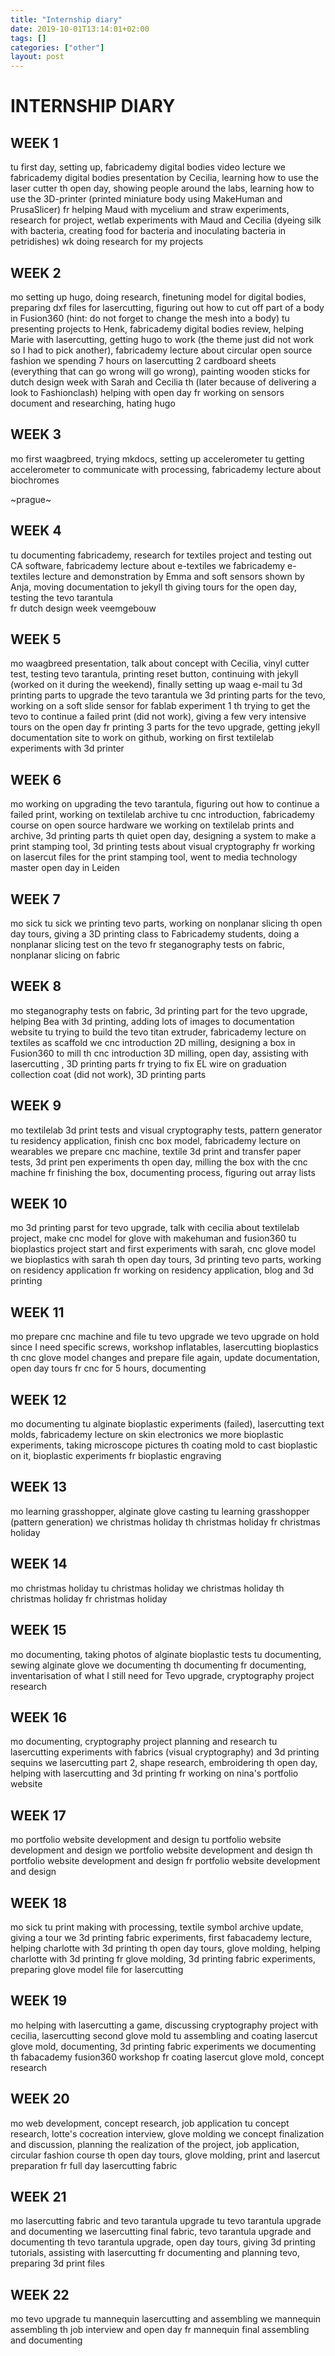 ```yaml
---
title: "Internship diary"
date: 2019-10-01T13:14:01+02:00
tags: []
categories: ["other"]
layout: post
---
```


# INTERNSHIP DIARY
## WEEK 1
tu  first day, setting up, fabricademy digital bodies video lecture
we  fabricademy digital bodies presentation by Cecilia, learning how to use the laser cutter
th  open day, showing people around the labs, learning how to use the 3D-printer (printed miniature body using MakeHuman and PrusaSlicer)
fr  helping Maud with mycelium and straw experiments, research for project, wetlab experiments with Maud and Cecilia (dyeing silk with bacteria, creating food for bacteria and inoculating bacteria in petridishes)
wk  doing research for my projects

## WEEK 2
mo  setting up hugo, doing research, finetuning model for digital bodies, preparing dxf files for lasercutting, figuring out how to cut off part of a body in Fusion360 (hint: do not forget to change the mesh into a body)
tu  presenting projects to Henk, fabricademy digital bodies review, helping Marie with lasercutting,  getting hugo to work (the theme just did not work so I had to pick another), fabricademy lecture about circular open source fashion
we  spending 7 hours on lasercutting 2 cardboard sheets (everything that can go wrong will go wrong), painting wooden sticks for dutch design week with Sarah and Cecilia
th  (later because of delivering a look to Fashionclash) helping with open day
fr  working on sensors document and researching, hating hugo

## WEEK 3
mo  first waagbreed, trying mkdocs, setting up accelerometer 
tu  getting accelerometer to communicate with processing, fabricademy lecture about biochromes

~prague~

## WEEK 4
tu  documenting fabricademy, research for textiles project and testing out CA software, fabricademy lecture about e-textiles
we  fabricademy e-textiles lecture and demonstration by Emma and soft sensors shown by Anja, moving documentation to jekyll
th  giving tours for the open day, testing the tevo tarantula  
fr  dutch design week veemgebouw

## WEEK 5
mo  waagbreed presentation, talk about concept with Cecilia, vinyl cutter test, testing tevo tarantula, printing reset button, continuing with jekyll (worked on it during the weekend), finally setting up waag e-mail 
tu  3d printing parts to upgrade the tevo tarantula
we  3d printing parts for the tevo, working on a soft slide sensor for fablab experiment 1
th  trying to get the tevo to continue a failed print (did not work), giving a few very intensive tours on the open day
fr  printing 3 parts for the tevo upgrade, getting jekyll documentation site to work on github, working on first textilelab experiments with 3d printer

## WEEK 6
mo  working on upgrading the tevo tarantula, figuring out how to continue a failed print, working on textilelab archive
tu  cnc introduction, fabricademy course on open source hardware
we  working on textilelab prints and archive, 3d printing parts
th  quiet open day, designing a system to make a print stamping tool, 3d printing tests about visual cryptography
fr  working on lasercut files for the print stamping tool, went to media technology master open day in Leiden

## WEEK 7
mo  sick
tu  sick
we  printing tevo parts, working on nonplanar slicing
th  open day tours, giving a 3D printing class to Fabricademy students, doing a nonplanar slicing test on the tevo
fr  steganography tests on fabric, nonplanar slicing on fabric

## WEEK 8
mo  steganography tests on fabric, 3d printing part for the tevo upgrade, helping Bea with 3d printing, adding lots of images to documentation website
tu  trying to build the tevo titan extruder, fabricademy lecture on textiles as scaffold
we  cnc introduction 2D milling, designing a box in Fusion360 to mill
th  cnc introduction 3D milling, open day, assisting with lasercutting , 3D printing parts
fr  trying to fix EL wire on graduation collection coat (did not work), 3D printing parts

## WEEK 9
mo  textilelab 3d print tests and visual cryptography tests, pattern generator
tu  residency application, finish cnc box model, fabricademy lecture on wearables
we  prepare cnc machine, textile 3d print and transfer paper tests, 3d print pen experiments
th  open day, milling the box with the cnc machine
fr  finishing the box, documenting process, figuring out array lists

## WEEK 10
mo  3d printing parst for tevo upgrade, talk with cecilia about textilelab project, make cnc model for glove with makehuman and fusion360
tu  bioplastics project start and first experiments with sarah, cnc glove model 
we  bioplastics with sarah
th  open day tours, 3d printing tevo parts, working on residency application
fr  working on residency application, blog and 3d printing 

## WEEK 11
mo  prepare cnc machine and file
tu  tevo upgrade
we  tevo upgrade on hold since I need specific screws, workshop inflatables, lasercutting bioplastics
th  cnc glove model changes and prepare file again, update documentation, open day tours
fr  cnc for 5 hours, documenting

## WEEK 12
mo  documenting
tu  alginate bioplastic experiments (failed), lasercutting text molds, fabricademy lecture on skin electronics
we  more bioplastic experiments, taking microscope pictures
th  coating mold to cast bioplastic on it, bioplastic experiments
fr  bioplastic engraving

## WEEK 13
mo  learning grasshopper, alginate glove casting
tu  learning grasshopper (pattern generation)
we  christmas holiday
th  christmas holiday
fr  christmas holiday

## WEEK 14
mo  christmas holiday
tu  christmas holiday
we  christmas holiday
th  christmas holiday
fr  christmas holiday

## WEEK 15
mo  documenting, taking photos of alginate bioplastic tests
tu  documenting, sewing alginate glove
we  documenting
th  documenting
fr  documenting, inventarisation of what I still need for Tevo upgrade, cryptography project research

## WEEK 16
mo  documenting, cryptography project planning and research
tu  lasercutting experiments with fabrics (visual cryptography) and 3d printing sequins
we  lasercutting part 2, shape research, embroidering
th  open day, helping with lasercutting and 3d printing
fr  working on nina's portfolio website

## WEEK 17
mo  portfolio website development and design
tu  portfolio website development and design
we  portfolio website development and design
th  portfolio website development and design
fr  portfolio website development and design

## WEEK 18
mo  sick
tu  print making with processing, textile symbol archive update, giving a tour
we  3d printing fabric experiments, first fabacademy lecture, helping charlotte with 3d printing
th  open day tours, glove molding, helping charlotte with 3d printing
fr  glove molding, 3d printing fabric experiments, preparing glove model file for lasercutting

## WEEK 19
mo  helping with lasercutting a game, discussing cryptography project with cecilia, lasercutting second glove mold 
tu  assembling and coating lasercut glove mold, documenting, 3d printing fabric experiments
we  documenting
th  fabacademy fusion360 workshop
fr  coating lasercut glove mold, concept research

## WEEK 20
mo  web development, concept research, job application
tu  concept research, lotte's cocreation interview, glove molding
we  concept finalization and discussion, planning the realization of the project, job application, circular fashion course
th  open day tours, glove molding, print and lasercut preparation
fr  full day lasercutting fabric

## WEEK 21
mo  lasercutting fabric and tevo tarantula upgrade
tu  tevo tarantula upgrade and documenting
we  lasercutting final fabric, tevo tarantula upgrade and documenting
th  tevo tarantula upgrade, open day tours, giving 3d printing tutorials, assisting with lasercutting
fr  documenting and planning tevo, preparing 3d print files

## WEEK 22
mo  tevo upgrade
tu  mannequin lasercutting and assembling 
we  mannequin assembling
th  job interview and open day
fr  mannequin final assembling and documenting